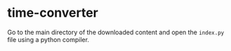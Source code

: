 # time-converter

Go to the main directory of the downloaded content and open the `index.py` file using a python compiler.
